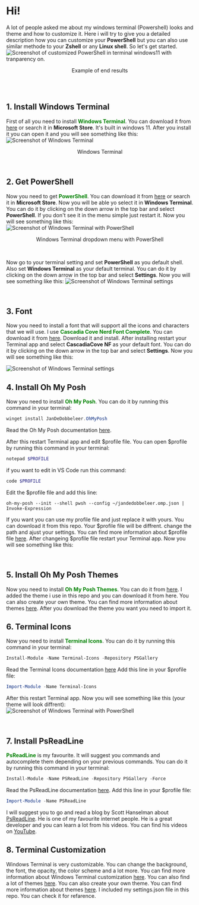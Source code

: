 # Hi!

A lot of people asked me about my windows terminal (Powershell) looks and theme and how to customize it. Here i will try to give you a detailed description how you can customize your **PowerShell** but you can also use similar methode to your **Zshell** or any **Linux shell**. So let's get started. 
![Screenshot of customized PowerShell in terminal windows11 with tranparency on.](/img/posh.png)
<p style="text-align:center">Example of end results</p>
<br>
<br>

## 1. Install Windows Terminal
First of all you need to install <span style="color:green">**Windows Terminal**</span>. You can download it from [here](https://www.microsoft.com/en-us/p/windows-terminal/9n0dx20hk701?activetab=pivot:overviewtab) or search it in **Microsoft Store**. It's built in windows 11. After you install it you can open it and you will see something like this:
![Screenshot of Windows Terminal](/img/wt_0.png)
<p style="text-align:center">Windows Terminal</p>
<br>

## 2. Get PowerShell
Now you need to get  <span style="color:green">**PowerShell**</span>. You can download it from [here](https://learn.microsoft.com/en-us/powershell/scripting/install/installing-powershell) or search it in **Microsoft Store**. Now you will be able yo select it in **Windows Terminal**. You can do it by clicking on the down arrow in the top bar and select **PowerShell**. If you don't see it in the menu simple just restart it. Now you will see something like this:
 ![Screenshot of Windows Terminal with PowerShell](/img/wt_1.png)
<p style="text-align:center">Windows Terminal dropdown menu with PowerShell</p>
<br>

Now go to your terminal setting and set **PowerShell** as you default shell. Also set **Windows Terminal** as your default terminal. You can do it by clicking on the down arrow in the top bar and select **Settings**. Now you will see something like this:
 ![Screenshot of Windows Terminal settings](/img/wt_2.png)



<br>

## 3. Font 
Now you need to install a font that will support all the icons and characters that we will use. I use <span style="color:green">**Cascadia Cove Nerd Font Complete**</span>. You can download it from [here](https://www.nerdfonts.com/).
Download it and install. After installing restart your Terminal app and select **CascadiaCove NF** as your default font. You can do it by clicking on the down arrow in the top bar and select **Settings**. Now you will see something like this:

 ![Screenshot of Windows Terminal settings](/img/wt_3.png)
<br>

## 4. Install Oh My Posh
Now you need to install <span style="color:green">**Oh My Posh**</span>. You can do it by running this command in your terminal:
```powershell 
winget install JanDeDobbeleer.OhMyPosh
```
Read the Oh My Posh documentation [here](https://ohmyposh.dev/docs/).
<br>

After this restart Terminal app and edit $profile file. You can open $profile by running this command in your terminal:
```powershell
notepad $PROFILE
```
if you want to edit in VS Code run this command:
```powershell
code $PROFILE
```
Edit the $profile file and add this line:
```
oh-my-posh --init --shell pwsh --config ~/jandedobbeleer.omp.json | Invoke-Expression
``` 
If you want you can use my profile file and just replace it with yours. You can download it from this repo. Your $profile file will be diffrent. change the path and ajust your settings. You can find more information about $profile file [here](https://docs.microsoft.com/en-us/powershell/module/microsoft.powershell.core/about/about_profiles?view=powershell-7.1). After changeing $profile file restart your Terminal app. Now you will see something like this:
 
<br>

## 5. Install Oh My Posh Themes 
Now you need to install <span style="color:green">**Oh My Posh Themes**</span>. You can do it from [here](https://ohmyposh.dev/docs/themes). I added the theme i use in this repo and you can download it from here. You can also create your own theme. You can find more information about themes [here](https://ohmyposh.dev/docs/themes). After you download the theme you want you need to import it. 

## 6. Terminal Icons 
Now you need to install <span style="color:green">**Terminal Icons**</span>. You can do it by running this command in your terminal:
```powershell
Install-Module -Name Terminal-Icons -Repository PSGallery
```
Read the Terminal Icons documentation [here]()
Add this line in your $profile file:
```powershell
Import-Module -Name Terminal-Icons
```
After this restart Terminal app. Now you will see something like this (your theme will look diffrent):
![Screenshot of Windows Terminal with PowerShell](/img/wt_4.png)

<br>

## 7. Install PsReadLine
<span style="color:green">**PsReadLine**</span> is my favourite. It will suggest you commands and autocomplete them depending on your previous commands. You can do it by running this command in your terminal:
```powershell
Install-Module -Name PSReadLine -Repository PSGallery -Force
```
Read the PsReadLine documentation [here](https://docs.microsoft.com/en-us/powershell/module/psreadline/?view=powershell-7.1).
Add this line in your $profile file:
```powershell
Import-Module -Name PSReadLine
```
I will suggest you to go and read a blog by Scott Hanselman about [PsReadLine](https://www.hanselman.com/blog/how-to-make-a-pretty-prompt-in-windows-terminal-with-powerline-nerd-fonts-cascadia-code-wsl-and-ohmyposh). He is one of my favourite internet people. He is a great developer and you can learn a lot from his videos. You can find his videos on [YouTube](https://www.youtube.com/c/shanselman/videos). 

## 8. Terminal Customization
Windows Terminal is very customizable. You can change the background, the font, the opacity, the color scheme and a lot more. You can find more information about Windows Terminal customization [here](https://docs.microsoft.com/en-us/windows/terminal/customize-settings/profile-appearance). You can also find a lot of themes [here](https://windowsterminalthemes.dev/). You can also create your own theme. You can find more information about themes [here](https://docs.microsoft.com/en-us/windows/terminal/customize-settings/color-schemes). I included my settings.json file in this repo. You can check it for refarence.  